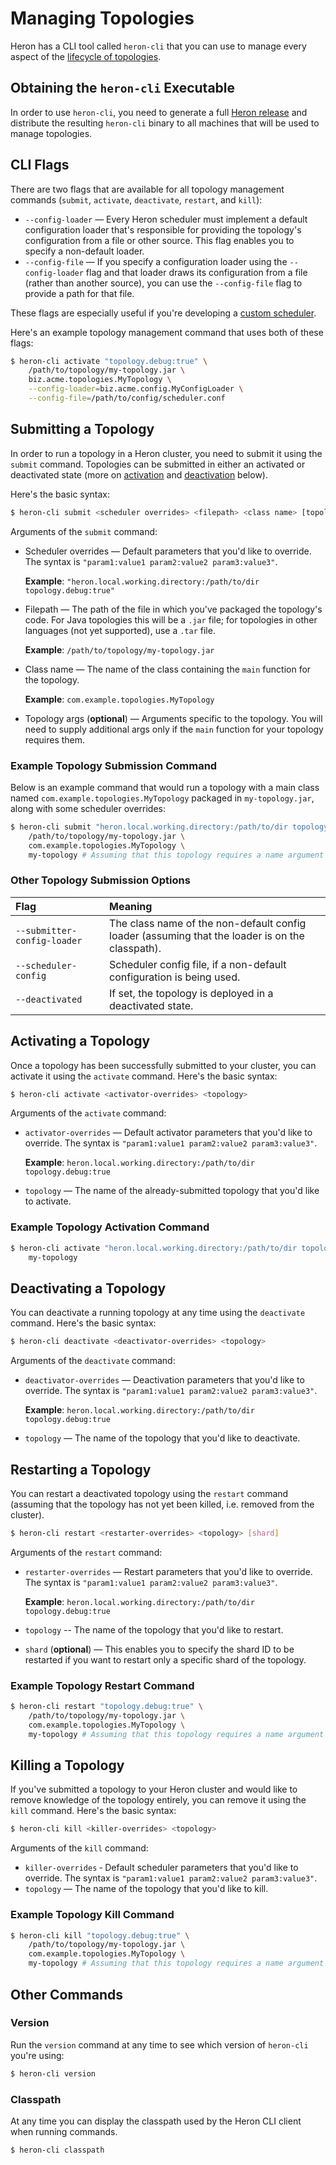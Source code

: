 # Managing Topologies

Heron has a CLI tool called `heron-cli` that you can use to manage every aspect
of the [lifecycle of
topologies](../concepts/topologies.html#topology-lifecycle).

## Obtaining the `heron-cli` Executable

In order to use `heron-cli`, you need to generate a full [Heron
release](release.html) and distribute the resulting `heron-cli` binary to all
machines that will be used to manage topologies.

## CLI Flags

There are two flags that are available for all topology management commands
(`submit`, `activate`, `deactivate`, `restart`, and `kill`):

* `--config-loader` &mdash; Every Heron scheduler must implement a
  default configuration loader that's responsible for providing the topology's
  configuration from a file or other source. This flag enables you to specify a
  non-default loader.
* `--config-file` &mdash; If you specify a configuration loader using the
  `--config-loader` flag and that loader draws its configuration from a file
  (rather than another source), you can use the `--config-file` flag to provide
  a path for that file.

These flags are especially useful if you're developing a [custom
scheduler](../contributors/custom-scheduler.html).

Here's an example topology management command that uses both of these flags:

```bash
$ heron-cli activate "topology.debug:true" \
    /path/to/topology/my-topology.jar \
    biz.acme.topologies.MyTopology \
    --config-loader=biz.acme.config.MyConfigLoader \
    --config-file=/path/to/config/scheduler.conf
```

## Submitting a Topology

In order to run a topology in a Heron cluster, you need to submit it using the
`submit` command. Topologies can be submitted in either an activated or
deactivated state (more on [activation](#activating-a-topology) and
[deactivation](#deactivating-a-topology) below).

Here's the basic syntax:

```bash
$ heron-cli submit <scheduler overrides> <filepath> <class name> [topology args]
```

Arguments of the `submit` command:

* Scheduler overrides &mdash; Default parameters that you'd like to override.
  The syntax is `"param1:value1 param2:value2 param3:value3"`.

  **Example**: `"heron.local.working.directory:/path/to/dir
  topology.debug:true"`

* Filepath &mdash; The path of the file in which you've packaged the
  topology's code. For Java topologies this will be a `.jar` file; for
  topologies in other languages (not yet supported), use a `.tar` file.

  **Example**: `/path/to/topology/my-topology.jar`

* Class name &mdash; The name of the class containing the `main` function
  for the topology.

  **Example**: `com.example.topologies.MyTopology`

* Topology args (**optional**) &mdash; Arguments specific to the topology.
  You will need to supply additional args only if the `main` function for your
  topology requires them.

### Example Topology Submission Command

Below is an example command that would run a topology with a main class named
`com.example.topologies.MyTopology` packaged in `my-topology.jar`, along with
some scheduler overrides:

```bash
$ heron-cli submit "heron.local.working.directory:/path/to/dir topology.debug:true" \
    /path/to/topology/my-topology.jar \
    com.example.topologies.MyTopology \
    my-topology # Assuming that this topology requires a name argument
```

### Other Topology Submission Options

Flag | Meaning
:--- | :------
`--submitter-config-loader` | The class name of the non-default config loader (assuming that the loader is on the classpath).
`--scheduler-config` | Scheduler config file, if a non-default configuration is being used.
`--deactivated` | If set, the topology is deployed in a deactivated state.

## Activating a Topology

Once a topology has been successfully submitted to your cluster, you can
activate it using the `activate` command. Here's the basic syntax:

```bash
$ heron-cli activate <activator-overrides> <topology>
```

Arguments of the `activate` command:

* `activator-overrides` &mdash; Default activator parameters that you'd like to
  override. The syntax is `"param1:value1 param2:value2 param3:value3"`.

  **Example**: `heron.local.working.directory:/path/to/dir topology.debug:true`

* `topology` &mdash; The name of the already-submitted topology that you'd like to
  activate.

### Example Topology Activation Command

```bash
$ heron-cli activate "heron.local.working.directory:/path/to/dir topology.debug:true"  \
    my-topology
```

## Deactivating a Topology

You can deactivate a running topology at any time using the `deactivate`
command. Here's the basic syntax:

```bash
$ heron-cli deactivate <deactivator-overrides> <topology>
```

Arguments of the `deactivate` command:

* `deactivator-overrides` &mdash; Deactivation parameters that you'd like to
  override. The syntax is `"param1:value1 param2:value2 param3:value3"`.

  **Example**: `heron.local.working.directory:/path/to/dir topology.debug:true`

* `topology` &mdash; The name of the topology that you'd like to deactivate.

## Restarting a Topology

You can restart a deactivated topology using the `restart` command (assuming
that the topology has not yet been killed, i.e. removed from the cluster).

```bash
$ heron-cli restart <restarter-overrides> <topology> [shard]
```

Arguments of the `restart` command:

* `restarter-overrides` &mdash; Restart parameters that you'd like to override. The
  syntax is `"param1:value1 param2:value2 param3:value3"`.

  **Example**: `heron.local.working.directory:/path/to/dir topology.debug:true`

* `topology` -- The name of the topology that you'd like to restart.
* `shard` (**optional**) &mdash; This enables you to specify the shard ID to be
  restarted if you want to restart only a specific shard of the topology.

### Example Topology Restart Command

```bash
$ heron-cli restart "topology.debug:true" \
    /path/to/topology/my-topology.jar \
    com.example.topologies.MyTopology \
    my-topology # Assuming that this topology requires a name argument
```

## Killing a Topology

If you've submitted a topology to your Heron cluster and would like to remove
knowledge of the topology entirely, you can remove it using the `kill` command.
Here's the basic syntax:

```bash
$ heron-cli kill <killer-overrides> <topology>
```

Arguments of the `kill` command:

* `killer-overrides` &dash; Default scheduler parameters that you'd like to
  override. The syntax is `"param1:value1 param2:value2 param3:value3"`.
* `topology` &mdash; The name of the topology that you'd like to kill.

### Example Topology Kill Command

```bash
$ heron-cli kill "topology.debug:true" \
    /path/to/topology/my-topology.jar \
    com.example.topologies.MyTopology \
    my-topology # Assuming that this topology requires a name argument
```

## Other Commands

### Version

Run the `version` command at any time to see which version of `heron-cli` you're
using:

```bash
$ heron-cli version
```

### Classpath

At any time you can display the classpath used by the Heron CLI client when
running commands.

```bash
$ heron-cli classpath
```
